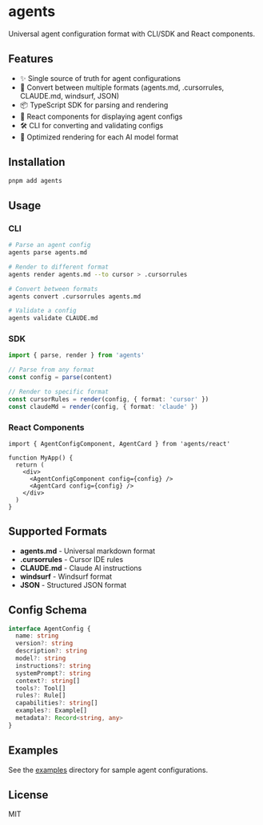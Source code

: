# agents

Universal agent configuration format with CLI/SDK and React components.

## Features

- ✨ Single source of truth for agent configurations
- 🔄 Convert between multiple formats (agents.md, .cursorrules, CLAUDE.md, windsurf, JSON)
- 📦 TypeScript SDK for parsing and rendering
- 🎨 React components for displaying agent configs
- 🛠️ CLI for converting and validating configs
- 🎯 Optimized rendering for each AI model format

## Installation

```bash
pnpm add agents
```

## Usage

### CLI

```bash
# Parse an agent config
agents parse agents.md

# Render to different format
agents render agents.md --to cursor > .cursorrules

# Convert between formats
agents convert .cursorrules agents.md

# Validate a config
agents validate CLAUDE.md
```

### SDK

```typescript
import { parse, render } from 'agents'

// Parse from any format
const config = parse(content)

// Render to specific format
const cursorRules = render(config, { format: 'cursor' })
const claudeMd = render(config, { format: 'claude' })
```

### React Components

```tsx
import { AgentConfigComponent, AgentCard } from 'agents/react'

function MyApp() {
  return (
    <div>
      <AgentConfigComponent config={config} />
      <AgentCard config={config} />
    </div>
  )
}
```

## Supported Formats

- **agents.md** - Universal markdown format
- **.cursorrules** - Cursor IDE rules
- **CLAUDE.md** - Claude AI instructions
- **windsurf** - Windsurf format
- **JSON** - Structured JSON format

## Config Schema

```typescript
interface AgentConfig {
  name: string
  version?: string
  description?: string
  model?: string
  instructions?: string
  systemPrompt?: string
  context?: string[]
  tools?: Tool[]
  rules?: Rule[]
  capabilities?: string[]
  examples?: Example[]
  metadata?: Record<string, any>
}
```

## Examples

See the [examples](./examples) directory for sample agent configurations.

## License

MIT

